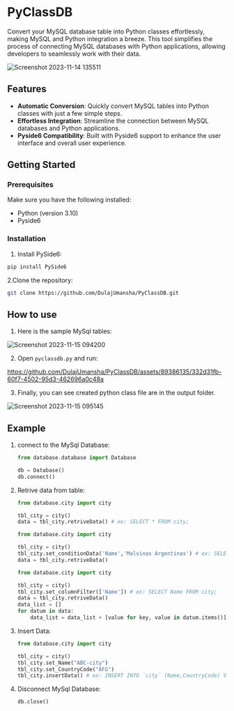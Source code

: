 # PyClassDB

Convert your MySQL database table into Python classes effortlessly, making MySQL and Python integration a breeze. This tool simplifies the process of connecting MySQL databases with Python applications, allowing developers to seamlessly work with their data.

![Screenshot 2023-11-14 135511](https://github.com/DulajUmansha/PyClassDB/assets/89386135/ea3d75e3-f5bf-4f78-bdc5-d05f93ddd974)

## Features

- **Automatic Conversion**: Quickly convert MySQL tables into Python classes with just a few simple steps.
- **Effortless Integration**: Streamline the connection between MySQL databases and Python applications.
- **Pyside6 Compatibility**: Built with Pyside6 support to enhance the user interface and overall user experience.

## Getting Started

### Prerequisites

Make sure you have the following installed:

- Python (version 3.10)
- Pyside6

### Installation

1. Install PySide6:

```bash
pip install PySide6
```

2.Clone the repository:

```bash
git clone https://github.com/DulajUmansha/PyClassDB.git
```

## How to use

1. Here is the sample MySql tables:

![Screenshot 2023-11-15 094200](https://github.com/DulajUmansha/PyClassDB/assets/89386135/5bb3727b-ec00-4176-8aba-884776ffa577)

2. Open `pyclassdb.py` and run:

https://github.com/DulajUmansha/PyClassDB/assets/89386135/332d31fb-60f7-4502-95d3-462696a0c48a

3. Finally, you can see created python class file are in the output folder.

![Screenshot 2023-11-15 095145](https://github.com/DulajUmansha/PyClassDB/assets/89386135/23253ce4-bca9-4bcb-995f-fcdc729fc248)

## Example

1. connect to the MySql Database:

   ```python
   from database.database import Database

   db = Database()
   db.connect()
   ```

2. Retrive data from table:

   ```python
   from database.city import city

   tbl_city = city()
   data = tbl_city.retriveData() # ex: SELECT * FROM city;
   ```

   ```python
   from database.city import city

   tbl_city = city()
   tbl_city.set_conditionData('Name','Malvinas Argentinas') # ex: SELECT * FROM city WHERE name = 'Malvinas Argentinas';
   data = tbl_city.retriveData()
   ```

   ```python
   from database.city import city

   tbl_city = city()
   tbl_city.set_columnFilter(['Name']) # ex: SELECT Name FROM city;
   data = tbl_city.retriveData()
   data_list = []
   for datum in data:
       data_list = data_list + [value for key, value in datum.items()]
   ```

3. Insert Data:

   ```python
   from database.city import city

   tbl_city = city()
   tbl_city.set_Name("ABC-city")
   tbl_city.set_CountryCode("AFG")
   tbl_city.insertData() # ex: INSERT INTO `city` (Name,CountryCode) VALUES ('ABC-city','AFG');
   ```

4. Disconnect MySql Database:
   ```python
   db.close()
   ```
